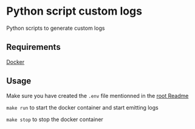 # Python script custom logs
Python scripts to generate custom logs

## Requirements

[Docker](https://www.docker.com/)

## Usage

Make sure you have created the `.env` file mentionned in the [root Readme](../README.md)

`make run` to start the docker container and start emitting logs

`make stop` to stop the docker container
